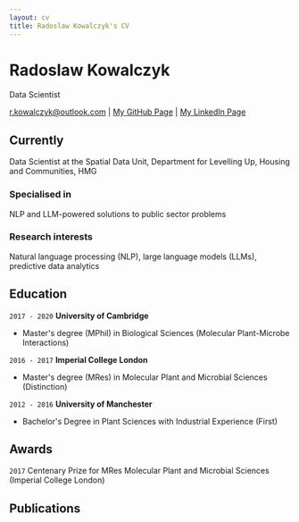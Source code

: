 ```yaml
---
layout: cv
title: Radoslaw Kowalczyk's CV
---
```

# Radoslaw Kowalczyk

Data Scientist

<div id="webaddress">
<a href="r.kowalczyk@outlook.com">r.kowalczyk@outlook.com</a>
| <a href="https://github.com/r-kowalczyk">My GitHub Page</a>
| <a href="www.linkedin.com/in/radoslawkowalczyk">My LinkedIn Page</a>

</div>


## Currently

Data Scientist at the Spatial Data Unit, Department for Levelling Up, Housing and Communities, HMG

### Specialised in

NLP and LLM-powered solutions to public sector problems


### Research interests

Natural language processing (NLP), large language models (LLMs), predictive data analytics

## Education

`2017 - 2020`
__University of Cambridge__

- Master's degree (MPhil) in Biological Sciences (Molecular Plant-Microbe Interactions)

`2016 - 2017`
__Imperial College London__

- Master's degree (MRes) in Molecular Plant and Microbial Sciences (Distinction)

`2012 - 2016`
__University of Manchester__

- Bachelor's Degree in Plant Sciences with Industrial Experience (First)



## Awards

`2017`
Centenary Prize for MRes Molecular Plant and Microbial Sciences (Imperial College London)



## Publications

<!-- A list is also available [online](http://scholar.google.co.uk/citations?user=LTOTl0YAAAAJ) -->


<!-- ### Footer

Last updated: May 2013 -->


